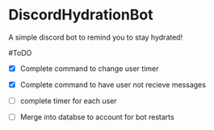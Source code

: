 # DiscordHydrationBot
A simple discord bot to remind you to stay hydrated!

#ToDO
- [x] Complete command to change user timer
- [x] Complete command to have user not recieve messages
- [ ] complete timer for each user
- [ ] Merge into databse to account for bot restarts

